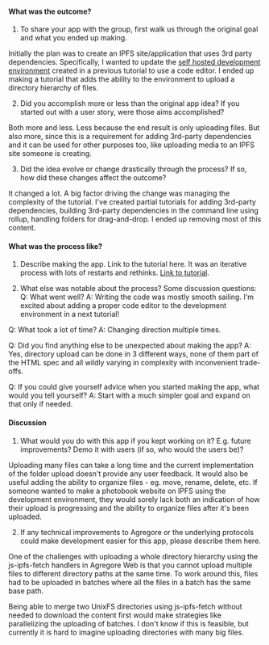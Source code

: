 #### What was the outcome?

1. To share your app with the group, first walk us through the original goal and what you ended up making.

Initially the plan was to create an IPFS site/application that uses 3rd party dependencies. Specifically, I wanted to update the [self hosted development environment](https://agregore.mauve.moe/docs/tutorials/ipfs-browser-devenv/part-1) created in a previous tutorial to use a code editor. I ended up making a tutorial that adds the ability to the environment to upload a directory hierarchy of files.

2. Did you accomplish more or less than the original app idea? If you started out with a user story, were those aims accomplished?

Both more and less. Less because the end result is only uploading files. But also more, since this is a requirement for adding 3rd-party dependencies and it can be used for other purposes too, like uploading media to an IPFS site someone is creating.

3. Did the idea evolve or change drastically through the process? If so, how did these changes affect the outcome?

It changed a lot. A big factor driving the change was managing the complexity of the tutorial. I've created partial tutorials for adding 3rd-party dependencies, building 3rd-party dependencies in the command line using rollup, handling folders for drag-and-drop. I ended up removing most of this content.


#### What was the process like?

1. Describe making the app. Link to the tutorial here.
It was an iterative process with lots of restarts and rethinks. [Link to tutorial](https://agregore.mauve.moe/docs/tutorials/ipfs-dir-upload/).

2. What else was notable about the process? Some discussion questions:
Q: What went well? 
A: Writing the code was mostly smooth sailing. I'm excited about adding a proper code editor to the development environment in a next tutorial!

Q: What took a lot of time? 
A: Changing direction multiple times.

Q: Did you find anything else to be unexpected about making the app?
A: Yes, directory upload can be done in 3 different ways, none of them part of the HTML spec and all wildly varying in complexity with inconvenient trade-offs.

Q: If you could give yourself advice when you started making the app, what would you tell yourself?
A: Start with a much simpler goal and expand on that only if needed.

#### Discussion

1. What would you do with this app if you kept working on it? E.g. future improvements? Demo it with users (if so, who would the users be)?

Uploading many files can take a long time and the current implementation of the folder upload doesn't provide any user feedback. It would also be useful adding the ability to organize files - eg. move, rename, delete, etc. If someone wanted to make a photobook website on IPFS using the development environment, they would sorely lack both an indication of how their upload is progressing and the ability to organize files after it's been uploaded.

2. If any technical improvements to Agregore or the underlying protocols could make development easier for this app, please describe them here.

One of the challenges with uploading a whole directory hierarchy using the js-ipfs-fetch handlers in Agregore Web is that you cannot upload multiple files to different directory paths at the same time. To work around this, files had to be uploaded in batches where all the files in a batch has the same base path.

Being able to merge two UnixFS directories using js-ipfs-fetch without needed to download the content first would make strategies like parallelizing the uploading of batches. I don't know if this is feasible, but currently it is hard to imagine uploading directories with many big files.
